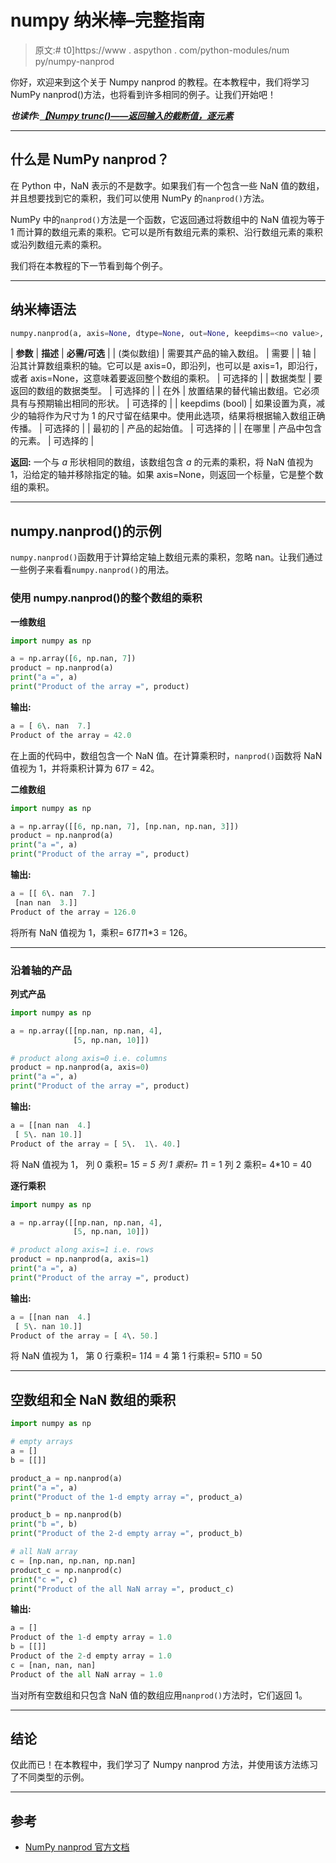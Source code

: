 # numpy 纳米棒–完整指南

> 原文:# t0]https://www . aspython . com/python-modules/num py/numpy-nanprod

你好，欢迎来到这个关于 Numpy nanprod 的教程。在本教程中，我们将学习 NumPy nanprod()方法，也将看到许多相同的例子。让我们开始吧！

***也读作:[【Numpy trunc()——返回输入的截断值，逐元素](https://www.askpython.com/python-modules/numpy/numpy-trunc)***

* * *

## 什么是 NumPy nanprod？

在 Python 中，NaN 表示的不是数字。如果我们有一个包含一些 NaN 值的数组，并且想要找到它的乘积，我们可以使用 NumPy 的`nanprod()`方法。

NumPy 中的`nanprod()`方法是一个函数，它返回通过将数组中的 NaN 值视为等于 1 而计算的数组元素的乘积。它可以是所有数组元素的乘积、沿行数组元素的乘积或沿列数组元素的乘积。

我们将在本教程的下一节看到每个例子。

* * *

## 纳米棒语法

```py
numpy.nanprod(a, axis=None, dtype=None, out=None, keepdims=<no value>, initial=<no value>, where=<no value>)

```

| **参数** | **描述** | **必需/可选** |
| (类似数组) | 需要其产品的输入数组。 | 需要 |
| 轴 | 沿其计算数组乘积的轴。它可以是 axis=0，即沿列，也可以是 axis=1，即沿行，或者 axis=None，这意味着要返回整个数组的乘积。 | 可选择的 |
| 数据类型 | 要返回的数组的数据类型。 | 可选择的 |
| 在外 | 放置结果的替代输出数组。它必须具有与预期输出相同的形状。 | 可选择的 |
| keepdims (bool) | 如果设置为真，减少的轴将作为尺寸为 1 的尺寸留在结果中。使用此选项，结果将根据输入数组正确传播。 | 可选择的 |
| 最初的 | 产品的起始值。 | 可选择的 |
| 在哪里 | 产品中包含的元素。 | 可选择的 |

**返回:**
一个与 *a* 形状相同的数组，该数组包含 *a* 的元素的乘积，将 NaN 值视为 1，沿给定的轴并移除指定的轴。如果 axis=None，则返回一个标量，它是整个数组的乘积。

* * *

## numpy.nanprod()的示例

`numpy.nanprod()`函数用于计算给定轴上数组元素的乘积，忽略 nan。让我们通过一些例子来看看`numpy.nanprod()`的用法。

### 使用 numpy.nanprod()的整个数组的乘积

**一维数组**

```py
import numpy as np

a = np.array([6, np.nan, 7])
product = np.nanprod(a)
print("a =", a)
print("Product of the array =", product)

```

**输出:**

```py
a = [ 6\. nan  7.]
Product of the array = 42.0

```

在上面的代码中，数组包含一个 NaN 值。在计算乘积时，`nanprod()`函数将 NaN 值视为 1，并将乘积计算为 6*1*7 = 42。

**二维数组**

```py
import numpy as np

a = np.array([[6, np.nan, 7], [np.nan, np.nan, 3]])
product = np.nanprod(a)
print("a =", a)
print("Product of the array =", product)

```

**输出:**

```py
a = [[ 6\. nan  7.]
 [nan nan  3.]]
Product of the array = 126.0

```

将所有 NaN 值视为 1，乘积= 6*1*7*1*1*3 = 126。

* * *

### 沿着轴的产品

**列式产品**

```py
import numpy as np

a = np.array([[np.nan, np.nan, 4],
              [5, np.nan, 10]])

# product along axis=0 i.e. columns
product = np.nanprod(a, axis=0)
print("a =", a)
print("Product of the array =", product)

```

**输出:**

```py
a = [[nan nan  4.]
 [ 5\. nan 10.]]
Product of the array = [ 5\.  1\. 40.]

```

将 NaN 值视为 1，
列 0 乘积= 1*5 = 5
列 1 乘积= 1*1 = 1
列 2 乘积= 4*10 = 40

**逐行乘积**

```py
import numpy as np

a = np.array([[np.nan, np.nan, 4],
              [5, np.nan, 10]])

# product along axis=1 i.e. rows
product = np.nanprod(a, axis=1)
print("a =", a)
print("Product of the array =", product)

```

**输出:**

```py
a = [[nan nan  4.]
 [ 5\. nan 10.]]
Product of the array = [ 4\. 50.]

```

将 NaN 值视为 1，
第 0 行乘积= 1*1*4 = 4
第 1 行乘积= 5*1*10 = 50

* * *

## 空数组和全 NaN 数组的乘积

```py
import numpy as np

# empty arrays
a = []
b = [[]]

product_a = np.nanprod(a)
print("a =", a)
print("Product of the 1-d empty array =", product_a)

product_b = np.nanprod(b)
print("b =", b)
print("Product of the 2-d empty array =", product_b)

# all NaN array
c = [np.nan, np.nan, np.nan]
product_c = np.nanprod(c)
print("c =", c)
print("Product of the all NaN array =", product_c)

```

**输出:**

```py
a = []
Product of the 1-d empty array = 1.0
b = [[]]
Product of the 2-d empty array = 1.0
c = [nan, nan, nan]
Product of the all NaN array = 1.0

```

当对所有空数组和只包含 NaN 值的数组应用`nanprod()`方法时，它们返回 1。

* * *

## 结论

仅此而已！在本教程中，我们学习了 Numpy nanprod 方法，并使用该方法练习了不同类型的示例。

* * *

## 参考

*   [NumPy nanprod 官方文档](https://numpy.org/doc/stable/reference/generated/numpy.nanprod.html)
